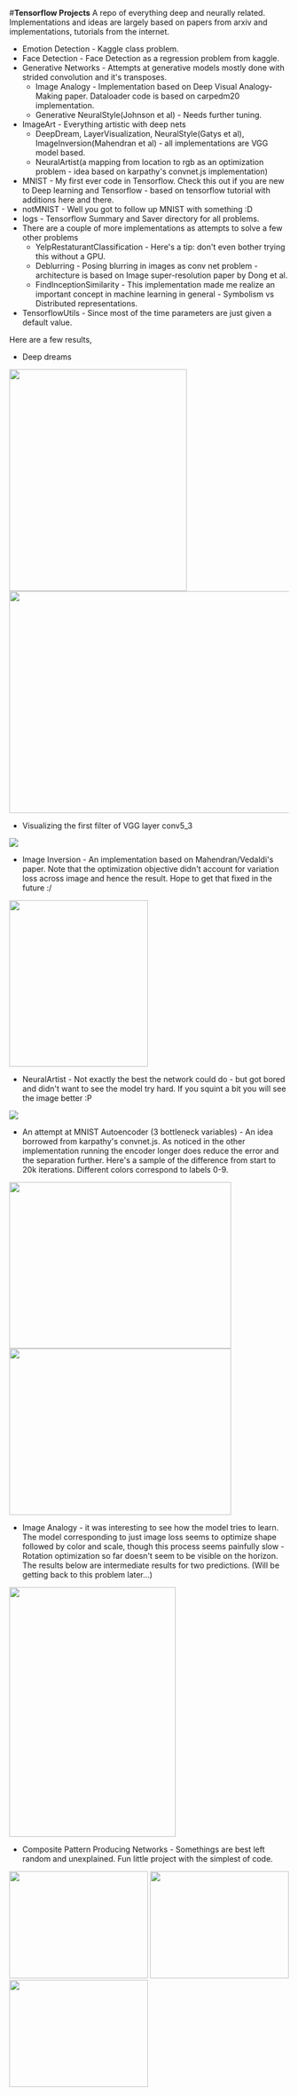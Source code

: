 #**Tensorflow Projects**
A repo of everything deep and neurally related. Implementations and ideas are largely based on papers from arxiv and implementations, tutorials from the internet. 

 - Emotion Detection - Kaggle class problem.
 - Face Detection - Face Detection as a regression problem from kaggle.
 - Generative Networks - Attempts at generative models mostly done with strided convolution and it's transposes.
 	- Image Analogy - Implementation based on Deep Visual Analogy-Making paper. Dataloader code is based on carpedm20 implementation. 
 	- Generative NeuralStyle(Johnson et al) - Needs further tuning.
 - ImageArt - Everything artistic with deep nets 
	 - DeepDream,  LayerVisualization, NeuralStyle(Gatys et al), ImageInversion(Mahendran et al) - all implementations are VGG model based.
	 - NeuralArtist(a mapping from location to rgb as an optimization problem - idea based on karpathy's convnet.js implementation)
 - MNIST - My first ever code in Tensorflow. Check this out if you are new to Deep learning and Tensorflow - based on tensorflow tutorial with additions here and there. 
 - notMNIST - Well you got to follow up MNIST with something :D
 - logs - Tensorflow Summary and Saver directory for all problems.
 - There are a couple of more implementations as attempts to solve a few other problems
	 - YelpRestaturantClassification - Here's a tip: don't even bother trying this without a GPU.
	 - Deblurring - Posing blurring in images as conv net problem - architecture is based on Image super-resolution paper by Dong et al.
	 - FindInceptionSimilarity - This implementation made me realize an important concept in machine learning in general - Symbolism vs Distributed representations. 
 - TensorflowUtils - Since most of the time parameters are just given a default value.

Here are a few results,
 - Deep dreams
 
<img src="https://github.com/shekkizh/TensorflowProjects/blob/master/logs/Deepdream_logs/checkpoints/run9/4_dp_deepdream_conv5_2.jpg" width="320" height="400" />
<img src="https://github.com/shekkizh/TensorflowProjects/blob/master/logs/Deepdream_logs/checkpoints/run3/0_clouds_deepdream_conv5_1.jpg" width="540" height="400" />

 - Visualizing the first filter of VGG layer conv5_3
 
<img src="https://github.com/shekkizh/TensorflowProjects/blob/master/logs/Visualization_logs/visualization_conv5_3_0.jpg" />

 - Image Inversion - An implementation based on Mahendran/Vedaldi's paper. Note that the optimization objective didn't account for variation loss across image and hence the result. Hope to get that fixed in the future :/
 
<img src="https://github.com/shekkizh/TensorflowProjects/blob/master/logs/Deepdream_logs/ImageInversion_check_dp.jpg" width="250" height="300"/>

- NeuralArtist - Not exactly the best the network could do - but got bored and didn't want to see the model try hard. If you squint a bit you will see the image better :P

<img src="https://github.com/shekkizh/TensorflowProjects/blob/master/logs/NeuralArtist_logs/run8/neural_artist_check.png" />

- An attempt at MNIST Autoencoder (3 bottleneck variables) - An idea borrowed from karpathy's convnet.js. As noticed in the other implementation running the encoder longer does reduce the error and the separation further. Here's a sample of the difference from start to 20k iterations. Different colors correspond to labels 0-9.

<img src="https://github.com/shekkizh/TensorflowProjects/blob/master/logs/MNIST_logs/run3/AutoEncoder_0.png" width="400" height="300"/>
<img src="https://github.com/shekkizh/TensorflowProjects/blob/master/logs/MNIST_logs/run3/AutoEncoder_20k.png" width="400" height="300"/>

- Image Analogy - it was interesting to see how the model tries to learn. The model corresponding to just image loss seems to optimize shape followed by color and scale, though this process seems painfully slow - Rotation optimization so far doesn't seem to be visible on the horizon. 
The results below are intermediate results for two predictions. (Will be getting back to this problem later...)

<img src="https://github.com/shekkizh/TensorflowProjects/blob/master/images/image_analogy_150k.JPG" width="300" height="450"/>

- Composite Pattern Producing Networks - Somethings are best left random and unexplained. Fun little project with the simplest of code.

<img src="https://github.com/shekkizh/TensorflowProjects/blob/master/logs/CPPN_logs/figure_12_64.png" width="250" height="193"/>
<img src="https://github.com/shekkizh/TensorflowProjects/blob/master/logs/CPPN_logs/figure_16_48.png" width="250" height="193"/>
<img src="https://github.com/shekkizh/TensorflowProjects/blob/master/logs/CPPN_logs/figure_18_64.png" width="250" height="193"/>



 
